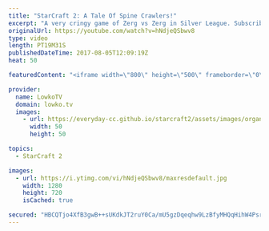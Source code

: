 ```yaml
---
title: "StarCraft 2: A Tale Of Spine Crawlers!"
excerpt: "A very cringy game of Zerg vs Zerg in Silver League. Subscribe for more videos: http://lowko.tv/youtube More StarCraft 2 casts: https://goo.gl/D6Qj6z  In this match of Silver League Zerg vs Zerg both players decide to play a bit of a weird game. Gunslinger and Marklongwide take the entire map of Odyssey"
originalUrl: https://youtube.com/watch?v=hNdjeQSbwv8
type: video
length: PT19M31S
publishedDateTime: 2017-08-05T12:09:19Z
heat: 50

featuredContent: "<iframe width=\"800\" height=\"500\" frameborder=\"0\" src=\"https://www.youtube.com/embed/hNdjeQSbwv8\" allow=\"accelerometer; autoplay; encrypted-media; gyroscope; picture-in-picture\" allowfullscreen></iframe>"

provider:
  name: LowkoTV
  domain: lowko.tv
  images:
    - url: https://everyday-cc.github.io/starcraft2/assets/images/organizations/lowko.tv-50x50.jpg
      width: 50
      height: 50

topics:
  - StarCraft 2

images:
  - url: https://i.ytimg.com/vi/hNdjeQSbwv8/maxresdefault.jpg
    width: 1280
    height: 720
    isCached: true

secured: "HBCQTjo4XfB3gwB++sUKdkJT2ruY0Ca/mU5gzDqeqhw9LzBfyMHQqHihW4PsrC41Iw9svUR4aoRTwWo7Jw3h7dvZHZiVCar5Zc/988TQQ3YC9eI+2fvtkNZbx3vB/Hc9Wp3rn5qLOiQGuXHLoJ2aIUcoNpYCFfUR0wZS+ajHxWMBRNU6ylv8eAVgiA2Jbtaz32XqMVUch+Qbq1xFnXwGQ7HpTELEU5cU+Ind1e7Qs68wU3zEr88sfy/gHb3rFol8bFrlPQW7jGEjGPaaIScn+oE0bk+trfHCcjGukH+kYe2U7PBYgn2M5mxAoLJfbKw9GRBOJ18Lz4NAyua0A97yLU8TRXFF9VTuxL66HY64jPWfEj/3+Tsly+0OMKjEzLkr0zuctYuuisL71hZmbU7s4wwo1weo+EZCjqlOnEBJ++NI6PdHsf1z0ZowHV45iEfB;2zD0z8XgladOHRUQ25E2hg=="
---
```


